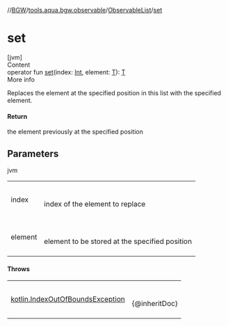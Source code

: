 //[BGW](../../../index.md)/[tools.aqua.bgw.observable](../index.md)/[ObservableList](index.md)/[set](set.md)



# set  
[jvm]  
Content  
operator fun [set](set.md)(index: [Int](https://kotlinlang.org/api/latest/jvm/stdlib/kotlin/-int/index.html), element: [T](index.md)): [T](index.md)  
More info  


Replaces the element at the specified position in this list with the specified element.



#### Return  


the element previously at the specified position



## Parameters  
  
jvm  
  
| | |
|---|---|
| <a name="tools.aqua.bgw.observable/ObservableList/set/#kotlin.Int#TypeParam(bounds=[kotlin.Any?])/PointingToDeclaration/"></a>index| <a name="tools.aqua.bgw.observable/ObservableList/set/#kotlin.Int#TypeParam(bounds=[kotlin.Any?])/PointingToDeclaration/"></a><br><br>index of the element to replace<br><br>|
| <a name="tools.aqua.bgw.observable/ObservableList/set/#kotlin.Int#TypeParam(bounds=[kotlin.Any?])/PointingToDeclaration/"></a>element| <a name="tools.aqua.bgw.observable/ObservableList/set/#kotlin.Int#TypeParam(bounds=[kotlin.Any?])/PointingToDeclaration/"></a><br><br>element to be stored at the specified position<br><br>|
  


#### Throws  
  
| | |
|---|---|
| <a name="tools.aqua.bgw.observable/ObservableList/set/#kotlin.Int#TypeParam(bounds=[kotlin.Any?])/PointingToDeclaration/"></a>[kotlin.IndexOutOfBoundsException](https://kotlinlang.org/api/latest/jvm/stdlib/kotlin/-index-out-of-bounds-exception/index.html)| <a name="tools.aqua.bgw.observable/ObservableList/set/#kotlin.Int#TypeParam(bounds=[kotlin.Any?])/PointingToDeclaration/"></a><br><br>{@inheritDoc}<br><br>|
  



